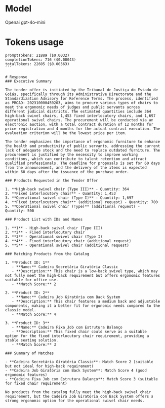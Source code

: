 # Model
Openai gpt-4o-mini

# Tokens usage
````
promptTokens: 21889 ($0.0032)
completionTokens: 716 ($0.00043)
totalTokens: 22605 ($0.00363)
```

# Response
### Executive Summary

The tender offer is initiated by the Tribunal de Justiça do Estado de Goiás, specifically through its Administrative Directorate and the Standardization Advisory for Reference Terms. The process, identified as PROAD: 202310000450203, aims to procure various types of chairs to meet the ergonomic needs of judges and public servants across different judicial districts. The estimated quantities include 364 high-back swivel chairs, 1,453 fixed interlocutory chairs, and 1,697 operational swivel chairs. The procurement will be conducted via an electronic auction, with a total contract duration of 12 months for price registration and 4 months for the actual contract execution. The evaluation criterion will be the lowest price per item.

The tender emphasizes the importance of ergonomic furniture to enhance the health and productivity of public servants, addressing the current lack of adequate stock and the need to replace outdated furniture. The procurement is justified by the necessity to improve working conditions, which can contribute to talent retention and attract qualified professionals. The deadline for proposals is set for 60 days from the announcement, and the delivery of the items is expected within 60 days after the issuance of the purchase order.

### Products Requested in the Tender Offer

1. **High-back swivel chair (Type III)** - Quantity: 364
2. **Fixed interlocutory chair** - Quantity: 1,453
3. **Operational swivel chair (Type I)** - Quantity: 1,697
4. **Fixed interlocutory chair** (additional request) - Quantity: 700
5. **Operational swivel chair (Type)** (additional request) - Quantity: 500

### Product List with IDs and Names

1. **1** - High-back swivel chair (Type III)
2. **2** - Fixed interlocutory chair
3. **3** - Operational swivel chair (Type I)
4. **4** - Fixed interlocutory chair (additional request)
5. **5** - Operational swivel chair (additional request)

### Matching Products from the Catalog

1. **Product ID: 1**
   - **Name:** Cadeira Secretária Giratória Classic
   - **Description:** This chair is a low-back swivel type, which may not fully meet the high-back requirement but offers ergonomic features suitable for office use.
   - **Match Score:** 2

2. **Product ID: 2**
   - **Name:** Cadeira Job Giratória com Back System
   - **Description:** This chair features a medium back and adjustable components, making it a better fit for ergonomic needs compared to the classic model.
   - **Match Score:** 4

3. **Product ID: 3**
   - **Name:** Cadeira Fixa Job com Estrutura Balanço
   - **Description:** This fixed chair could serve as a suitable option for the fixed interlocutory chair requirement, providing a stable seating solution.
   - **Match Score:** 3

### Summary of Matches

- **Cadeira Secretária Giratória Classic**: Match Score 2 (suitable but not ideal for high-back requirement)
- **Cadeira Job Giratória com Back System**: Match Score 4 (good ergonomic features)
- **Cadeira Fixa Job com Estrutura Balanço**: Match Score 3 (suitable for fixed chair requirement)

No products from the catalog fully meet the high-back swivel chair requirement, but the Cadeira Job Giratória com Back System offers a strong ergonomic option for the operational swivel chair needs.